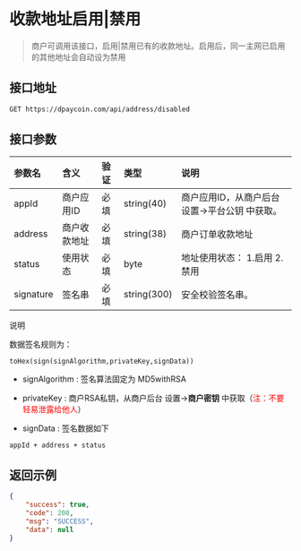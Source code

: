# 收款地址启用|禁用

> 商户可调用该接口，启用|禁用已有的收款地址。启用后，同一主网已启用的其他地址会自动设为禁用

## 接口地址

```bash
GET https://dpaycoin.com/api/address/disabled
```

## 接口参数

| 参数名    | 含义       | 验证 | 类型        | 说明                                           |
| :-------- | :--------- | :--- | :---------- | :--------------------------------------------- |
| appId     | 商户应用ID | 必填 | string(40)  | 商户应用ID，从商户后台 设置->平台公钥 中获取。 |
| address | 商户收款地址 | 必填 | string(38) | 商户订单收款地址 |
| status | 使用状态 | 必填 | byte | 地址使用状态： 1.启用  2.禁用 |
| signature | 签名串     | 必填 | string(300) | 安全校验签名串。                               |

说明

数据签名规则为：

```
toHex(sign(signAlgorithm,privateKey,signData))
```

- signAlgorithm : 签名算法固定为 MD5withRSA 

- privateKey : 商户RSA私钥，从商户后台 设置->**商户密钥** 中获取（<font color=red>注：不要轻易泄露给他人</font>）

- signData :  签名数据如下

```
appId + address + status
```


## 返回示例

```json
{
    "success": true,
    "code": 200,
    "msg": "SUCCESS",
    "data": null
}
```